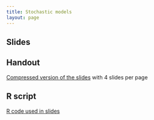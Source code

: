 ```yaml
---
title: Stochastic models
layout: page
---
```



## Slides

<script async class="speakerdeck-embed" data-id="e033a2fb5bad45ba8a92dc94035afda3" data-ratio="1.33333333333333" src="//speakerdeck.com/assets/embed.js"></script>



## Handout

[Compressed version of the slides](lecture-stochasticity.pdf) with 4 slides per page



## R script

[R code used in slides](lecture-stochasticity.R) 


